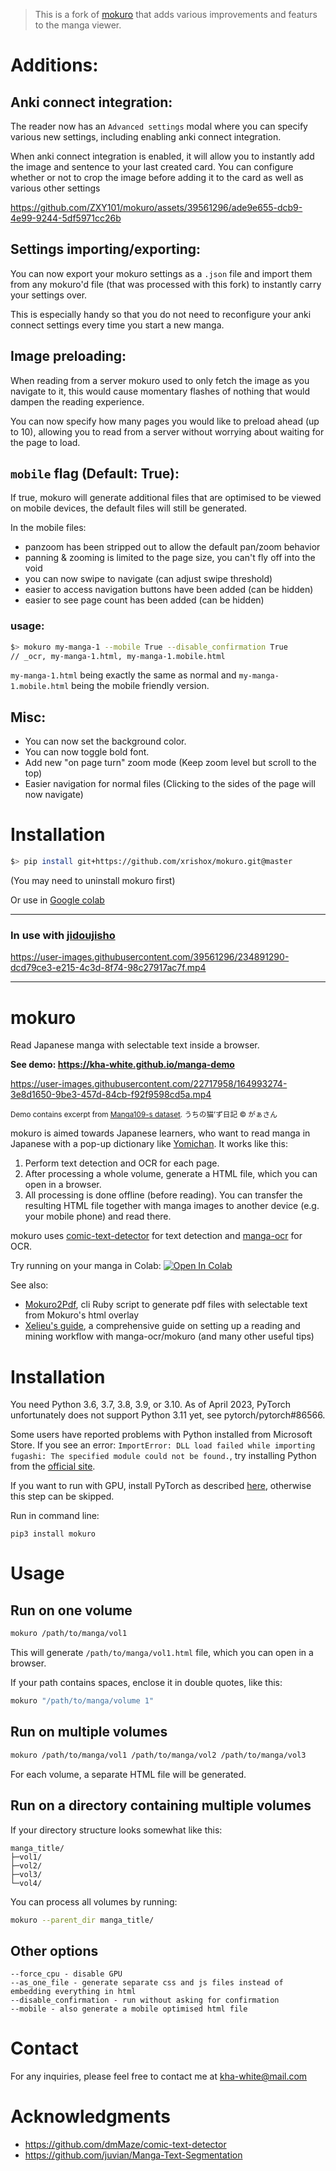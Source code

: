 > This is a fork of [mokuro](https://github.com/kha-white/mokuro) that adds various improvements and featurs to the manga viewer.

# Additions:

## Anki connect integration:

The reader now has an `Advanced settings` modal where you can specify various new settings, including enabling anki connect integration.

When anki connect integration is enabled, it will allow you to instantly add the image and sentence to your last created card. You can configure whether or not to crop the image before adding it to the card as well as various other settings

https://github.com/ZXY101/mokuro/assets/39561296/ade9e655-dcb9-4e99-9244-5df5971cc26b

## Settings importing/exporting:

You can now export your mokuro settings as a `.json` file and import them from any mokuro'd file (that was processed with this fork) to instantly carry your settings over.

This is especially handy so that you do not need to reconfigure your anki connect settings every time you start a new manga.

## Image preloading:

When reading from a server mokuro used to only fetch the image as you navigate to it, this would cause momentary flashes of nothing that would dampen the reading experience.

You can now specify how many pages you would like to preload ahead (up to 10), allowing you to read from a server without worrying about waiting for the page to load.

## `mobile` flag (Default: True):

If true, mokuro will generate additional files that are optimised to be viewed on mobile devices, the default files will still be generated.

In the mobile files:

- panzoom has been stripped out to allow the default pan/zoom behavior
- panning & zooming is limited to the page size, you can't fly off into the void
- you can now swipe to navigate (can adjust swipe threshold)
- easier to access navigation buttons have been added (can be hidden)
- easier to see page count has been added (can be hidden)

### usage:

```bash
$> mokuro my-manga-1 --mobile True --disable_confirmation True
// _ocr, my-manga-1.html, my-manga-1.mobile.html
```

`my-manga-1.html` being exactly the same as normal and `my-manga-1.mobile.html` being the mobile friendly version.

## Misc:

- You can now set the background color.
- You can now toggle bold font.
- Add new "on page turn" zoom mode (Keep zoom level but scroll to the top)
- Easier navigation for normal files (Clicking to the sides of the page will now navigate)

# Installation

```bash
$> pip install git+https://github.com/xrishox/mokuro.git@master
```

(You may need to uninstall mokuro first)

Or use in [Google colab](https://colab.research.google.com/drive/1i2ESDMmqwjpnOQQZx3vKP8Pd8R_Gtz4W?usp=sharing)

---

### In use with [jidoujisho](https://github.com/lrorpilla/jidoujisho)

https://user-images.githubusercontent.com/39561296/234891290-dcd79ce3-e215-4c3d-8f74-98c27917ac7f.mp4

---

# mokuro

Read Japanese manga with selectable text inside a browser.

**See demo: https://kha-white.github.io/manga-demo**

https://user-images.githubusercontent.com/22717958/164993274-3e8d1650-9be3-457d-84cb-f92f9598cd5a.mp4

<sup>Demo contains excerpt from [Manga109-s dataset](http://www.manga109.org/en/download_s.html). うちの猫’ず日記 © がぁさん</sup>

mokuro is aimed towards Japanese learners, who want to read manga in Japanese with a pop-up dictionary like [Yomichan](https://github.com/FooSoft/yomichan).
It works like this:

1. Perform text detection and OCR for each page.
2. After processing a whole volume, generate a HTML file, which you can open in a browser.
3. All processing is done offline (before reading). You can transfer the resulting HTML file together with manga images to
   another device (e.g. your mobile phone) and read there.

mokuro uses [comic-text-detector](https://github.com/dmMaze/comic-text-detector) for text detection
and [manga-ocr](https://github.com/kha-white/manga-ocr) for OCR.

Try running on your manga in Colab: [![Open In Colab](https://colab.research.google.com/assets/colab-badge.svg)](https://colab.research.google.com/github/kha-white/mokuro/blob/master/notebooks/mokuro_demo.ipynb)

See also:

- [Mokuro2Pdf](https://github.com/Kartoffel0/Mokuro2Pdf), cli Ruby script to generate pdf files with selectable text from Mokuro's html overlay
- [Xelieu's guide](https://rentry.co/lazyXel), a comprehensive guide on setting up a reading and mining workflow with manga-ocr/mokuro (and many other useful tips)

# Installation

You need Python 3.6, 3.7, 3.8, 3.9, or 3.10. As of April 2023, PyTorch unfortunately does not support Python 3.11 yet, see pytorch/pytorch#86566.

Some users have reported problems with Python installed from Microsoft Store. If you see an error:
`ImportError: DLL load failed while importing fugashi: The specified module could not be found.`,
try installing Python from the [official site](https://www.python.org/downloads).

If you want to run with GPU, install PyTorch as described [here](https://pytorch.org/get-started/locally/#start-locally),
otherwise this step can be skipped.

Run in command line:

```commandline
pip3 install mokuro
```

# Usage

## Run on one volume

```bash
mokuro /path/to/manga/vol1
```

This will generate `/path/to/manga/vol1.html` file, which you can open in a browser.

If your path contains spaces, enclose it in double quotes, like this:

```bash
mokuro "/path/to/manga/volume 1"
```

## Run on multiple volumes

```bash
mokuro /path/to/manga/vol1 /path/to/manga/vol2 /path/to/manga/vol3
```

For each volume, a separate HTML file will be generated.

## Run on a directory containing multiple volumes

If your directory structure looks somewhat like this:

```
manga_title/
├─vol1/
├─vol2/
├─vol3/
└─vol4/
```

You can process all volumes by running:

```bash
mokuro --parent_dir manga_title/
```

## Other options

```
--force_cpu - disable GPU
--as_one_file - generate separate css and js files instead of embedding everything in html
--disable_confirmation - run without asking for confirmation
--mobile - also generate a mobile optimised html file
```

# Contact

For any inquiries, please feel free to contact me at kha-white@mail.com

# Acknowledgments

- https://github.com/dmMaze/comic-text-detector
- https://github.com/juvian/Manga-Text-Segmentation
